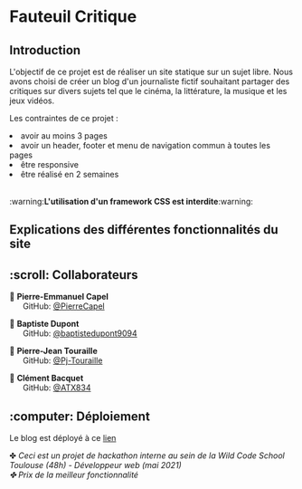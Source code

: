 <h1> Fauteuil Critique </h1> 
<h2> Introduction</h2>
<p>
  L'objectif de ce projet est de réaliser un site statique sur un sujet libre. Nous avons choisi de créer un blog d'un journaliste fictif souhaitant partager des critiques sur     divers sujets tel que le cinéma, la littérature, la musique et les jeux vidéos.
</p>

<p>
  Les contraintes de ce projet :
</p>
<li> 
  avoir au moins 3 pages
</li>
<li>
  avoir un header, footer et menu de navigation commun à toutes les pages
</li>
<li>
  être responsive
</li>
<li>
  être réalisé en 2 semaines
</li> <br>
<p>
  :warning:<b>L'utilisation d'un framework CSS est interdite</b>:warning:
</p>
<h2> Explications des différentes fonctionnalités du site</h2>
<h2> :scroll: Collaborateurs</h2>

<p>
 
  :man: <b>Pierre-Emmanuel Capel</b> <br>
  &nbsp;&nbsp;&nbsp;&nbsp;&nbsp; GitHub: <a href="https://github.com/PierreCapel">@PierreCapel</a> <br>
  
  :man: <b>Baptiste Dupont</b> <br>
  &nbsp;&nbsp;&nbsp;&nbsp;&nbsp; GitHub: <a href="https://github.com/baptistedupont9094">@baptistedupont9094</a> <br>

  :man: <b>Pierre-Jean Touraille</b> <br>
  &nbsp;&nbsp;&nbsp;&nbsp;&nbsp; GitHub: <a href="https://github.com/Pj-Touraille">@Pj-Touraille</a> <br>

  :man: <b>Clément Bacquet</b> <br>
  &nbsp;&nbsp;&nbsp;&nbsp;&nbsp; GitHub: <a href="https://github.com/ATX834">@ATX834</a> <br>
</p>

<h2> :computer: Déploiement </h2>

Le blog est déployé à ce [lien](https://fauteuil-critiques.herokuapp.com)

✤ <i>Ceci est un projet de hackathon interne au sein de la Wild Code School Toulouse (48h) - Développeur web (mai 2021)<i> <br>
✤ <i>Prix de la meilleur fonctionnalité<i>

